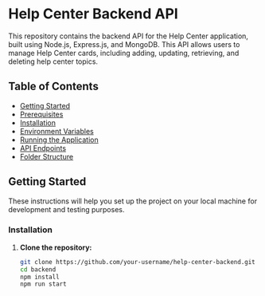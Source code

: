 # Help Center Backend API

This repository contains the backend API for the Help Center application, built using Node.js, Express.js, and MongoDB. This API allows users to manage Help Center cards, including adding, updating, retrieving, and deleting help center topics.

## Table of Contents

- [Getting Started](#getting-started)
- [Prerequisites](#prerequisites)
- [Installation](#installation)
- [Environment Variables](#environment-variables)
- [Running the Application](#running-the-application)
- [API Endpoints](#api-endpoints)
- [Folder Structure](#folder-structure)



## Getting Started

These instructions will help you set up the project on your local machine for development and testing purposes.


### Installation

1. **Clone the repository:**

   ```bash
   git clone https://github.com/your-username/help-center-backend.git
   cd backend
   npm install 
   npm run start



<!-- ### Assignment Description:

**Title:** Build a Help Center API

**Objective:**  
The objective of this assignment is to create a RESTful API that allows users to manage "Help Center" cards. These cards represent different sections of a help center, such as "Branches," "Manage Your Account," "Manage Billing," etc. The API should allow users to create, retrieve these cards.

**Project Requirements:**

1. **Set up the project:**
   - Create a new Node.js project using Express.js.
   - Set up a basic server with a single endpoint to check if the server is running (e.g., `GET /ping`).

2. **Create a Card Model:**
   - Design a model for a card. Each card should have the following fields (You can chooose any ORM and database):
     - `id` (string): A unique identifier for the card.
     - `title` (string): The title of the card (e.g., "Branches").
     - `description` (string): A brief description of what the card represents (e.g., "Abstract Branches lets you manage, version, and document your designs in one place.").

3. **Build the API Endpoints:**
   - **Create a card:** Create an endpoint to add a new card to the help center.
     - `POST /cards`: This should accept the card details (title, description, link) in the request body and create a new card.
   - **Get all cards:** Create an endpoint to retrieve all the cards.
     - `GET /cards`: This should return a list of all cards in the help center.
   - **Get a specific card:** Create an endpoint to retrieve the details of a single card by its title.
     - `GET /cards/:title`: This should return the details of a specific card.

4. **Error Handling:**
   - Implement error handling for cases such as trying to access a non-existent card, validation errors, and server errors.


### Submission:
- Provide the source code in a GitHub repository and on the submission of the form, paste the github link.
- Include a README file with instructions on how to set up and run the project locally. -->

